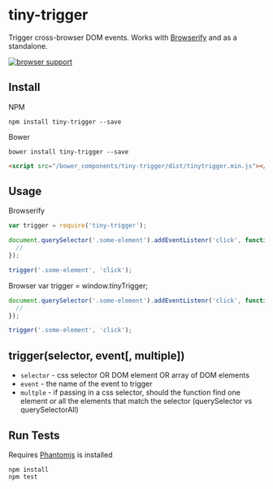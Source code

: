 # tiny-trigger
 
Trigger cross-browser DOM events. Works with [Browserify](http:/browserify.org) and as a standalone.

[![browser support](https://ci.testling.com/scottcorgan/tiny-trigger.png)](https://ci.testling.com/scottcorgan/tiny-trigger)
 
## Install

NPM

```
npm install tiny-trigger --save
```

Bower

```
bower install tiny-trigger --save
```

```html
<script src="/bower_components/tiny-trigger/dist/tinytrigger.min.js"></script>
```

## Usage

Browserify
 
```js
var trigger = require('tiny-trigger');

document.querySelector('.some-element').addEventListenr('click', function (e) {
  //
});

trigger('.some-element', 'click');
```
 
Browser
var trigger = window.tinyTrigger;

```js
document.querySelector('.some-element').addEventListenr('click', function (e) {
  //
});

trigger('.some-element', 'click');
```

## trigger(selector, event[, multiple])

* `selector` - css selector OR DOM element OR array of DOM elements
* `event` - the name of the event to trigger
* `multple` - if passing in a css selector, should the function find one element or all the elements that match the selector (querySelector vs querySelectorAll)

## Run Tests

Requires [Phantomjs](phantomjs.org/download.html) is installed
 
```
npm install
npm test
```